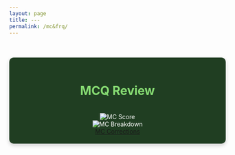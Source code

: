 ```yaml
---
layout: page
title: ---
permalink: /mc&frq/
---
```


<div class="about-container">

<h1>MCQ Review</h1>
<br>
<img src="https://github.com/user-attachments/assets/e3a999d3-3b9a-45b7-9b53-df826c6a8603" alt="MC Score">
<br>
<img src="https://github.com/user-attachments/assets/c3703e63-238c-49b9-bff5-61bc4410f245" alt="MC Breakdown">
<br>
<a href="https://docs.google.com/presentation/d/1Z3H1QruaoxImEMCblQJg128N5YAwurLE-uoKCiDUK24/edit#slide=id.g316b28ff7aa_0_121">MC Corrections</a>





<style>

ol {
    list-style-type: disc !important;
    margin: 15px 20px !important;
    padding-left: 40px !important;
}

li {
    background-color:rgb(74, 126, 83) !important;
    padding: 10px 15px !important;
    margin: 10px 0 !important;
    border-radius: 10px !important;
    border-left: 5px solidrgb(0, 0, 0) !important;
    box-shadow: 0px 5px 10px rgba(18, 18, 18, 0.5) !important;
    color: #ffffff !important;
}

.about-container {
    max-width: 800px;
    margin: 50px auto;
    padding: 20px;
    background-color:rgb(32, 62, 34);
    border-radius: 10px;
    border: 1px solidrgb(38, 58, 36);
    box-shadow: 0 4px 10px rgba(0, 0, 0, 0.2);
    color: #fff;
    text-align: center;
}

.about-container h1, h2, .about-container h2 {
    color:rgb(135, 220, 115);
}
</style>